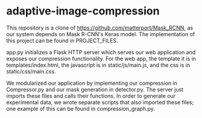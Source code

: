 # adaptive-image-compression

This repository is a clone of https://github.com/matterport/Mask_RCNN, as our system depends on Mask R-CNN's Keras model. The implementation of this project can be found in PROJECT_FILES.

app.py initializes a Flask HTTP server which serves our web application and exposes our compression functionality. For the web app, the template it is in templates/index.html, the javascript is in static/js/main.js, and the css is in static/css/main.css.

We modularized our application by implementing our compression in Compressor.py and our mask generation in detector.py. The server just imports these files and calls their functions. In order to generate our experimental data, we wrote separate scripts that also imported these files; one example of this can be found in compression_graph.py.

